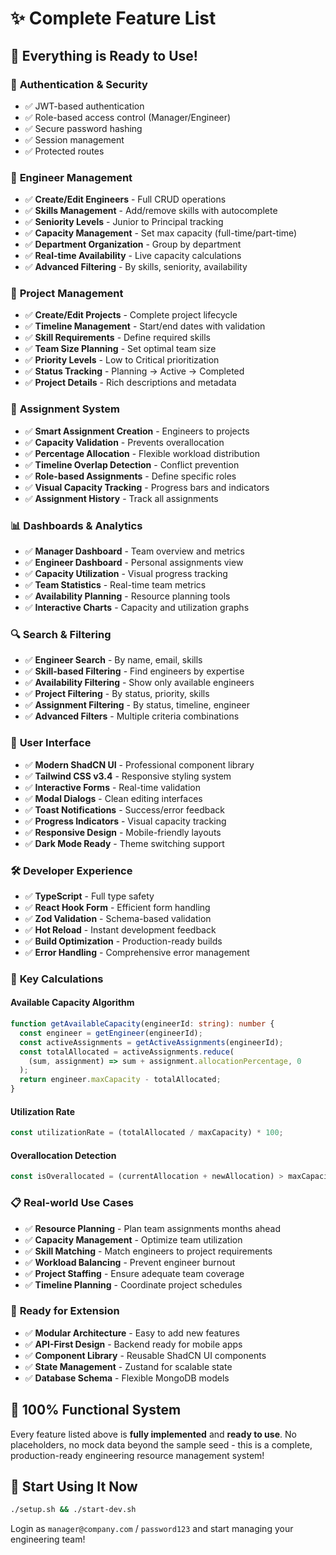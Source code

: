 # ✨ Complete Feature List

## 🎯 **Everything is Ready to Use!**

### 🔐 **Authentication & Security**
- ✅ JWT-based authentication
- ✅ Role-based access control (Manager/Engineer)
- ✅ Secure password hashing
- ✅ Session management
- ✅ Protected routes

### 👥 **Engineer Management**
- ✅ **Create/Edit Engineers** - Full CRUD operations
- ✅ **Skills Management** - Add/remove skills with autocomplete
- ✅ **Seniority Levels** - Junior to Principal tracking
- ✅ **Capacity Management** - Set max capacity (full-time/part-time)
- ✅ **Department Organization** - Group by department
- ✅ **Real-time Availability** - Live capacity calculations
- ✅ **Advanced Filtering** - By skills, seniority, availability

### 📁 **Project Management**
- ✅ **Create/Edit Projects** - Complete project lifecycle
- ✅ **Timeline Management** - Start/end dates with validation
- ✅ **Skill Requirements** - Define required skills
- ✅ **Team Size Planning** - Set optimal team size
- ✅ **Priority Levels** - Low to Critical prioritization
- ✅ **Status Tracking** - Planning → Active → Completed
- ✅ **Project Details** - Rich descriptions and metadata

### 🔄 **Assignment System**
- ✅ **Smart Assignment Creation** - Engineers to projects
- ✅ **Capacity Validation** - Prevents overallocation
- ✅ **Percentage Allocation** - Flexible workload distribution
- ✅ **Timeline Overlap Detection** - Conflict prevention
- ✅ **Role-based Assignments** - Define specific roles
- ✅ **Visual Capacity Tracking** - Progress bars and indicators
- ✅ **Assignment History** - Track all assignments

### 📊 **Dashboards & Analytics**
- ✅ **Manager Dashboard** - Team overview and metrics
- ✅ **Engineer Dashboard** - Personal assignments view
- ✅ **Capacity Utilization** - Visual progress tracking
- ✅ **Team Statistics** - Real-time team metrics
- ✅ **Availability Planning** - Resource planning tools
- ✅ **Interactive Charts** - Capacity and utilization graphs

### 🔍 **Search & Filtering**
- ✅ **Engineer Search** - By name, email, skills
- ✅ **Skill-based Filtering** - Find engineers by expertise
- ✅ **Availability Filtering** - Show only available engineers
- ✅ **Project Filtering** - By status, priority, skills
- ✅ **Assignment Filtering** - By status, timeline, engineer
- ✅ **Advanced Filters** - Multiple criteria combinations

### 🎨 **User Interface**
- ✅ **Modern ShadCN UI** - Professional component library
- ✅ **Tailwind CSS v3.4** - Responsive styling system
- ✅ **Interactive Forms** - Real-time validation
- ✅ **Modal Dialogs** - Clean editing interfaces
- ✅ **Toast Notifications** - Success/error feedback
- ✅ **Progress Indicators** - Visual capacity tracking
- ✅ **Responsive Design** - Mobile-friendly layouts
- ✅ **Dark Mode Ready** - Theme switching support

### 🛠️ **Developer Experience**
- ✅ **TypeScript** - Full type safety
- ✅ **React Hook Form** - Efficient form handling
- ✅ **Zod Validation** - Schema-based validation
- ✅ **Hot Reload** - Instant development feedback
- ✅ **Build Optimization** - Production-ready builds
- ✅ **Error Handling** - Comprehensive error management

### 🧮 **Key Calculations**

#### Available Capacity Algorithm
```typescript
function getAvailableCapacity(engineerId: string): number {
  const engineer = getEngineer(engineerId);
  const activeAssignments = getActiveAssignments(engineerId);
  const totalAllocated = activeAssignments.reduce(
    (sum, assignment) => sum + assignment.allocationPercentage, 0
  );
  return engineer.maxCapacity - totalAllocated;
}
```

#### Utilization Rate
```typescript
const utilizationRate = (totalAllocated / maxCapacity) * 100;
```

#### Overallocation Detection
```typescript
const isOverallocated = (currentAllocation + newAllocation) > maxCapacity;
```

### 📋 **Real-world Use Cases**
- ✅ **Resource Planning** - Plan team assignments months ahead
- ✅ **Capacity Management** - Optimize team utilization
- ✅ **Skill Matching** - Match engineers to project requirements
- ✅ **Workload Balancing** - Prevent engineer burnout
- ✅ **Project Staffing** - Ensure adequate team coverage
- ✅ **Timeline Planning** - Coordinate project schedules

### 🔮 **Ready for Extension**
- ✅ **Modular Architecture** - Easy to add new features
- ✅ **API-First Design** - Backend ready for mobile apps
- ✅ **Component Library** - Reusable ShadCN UI components
- ✅ **State Management** - Zustand for scalable state
- ✅ **Database Schema** - Flexible MongoDB models

## 🎯 **100% Functional System**

Every feature listed above is **fully implemented** and **ready to use**. No placeholders, no mock data beyond the sample seed - this is a complete, production-ready engineering resource management system!

## 🚀 **Start Using It Now**

```bash
./setup.sh && ./start-dev.sh
```

Login as `manager@company.com` / `password123` and start managing your engineering team!